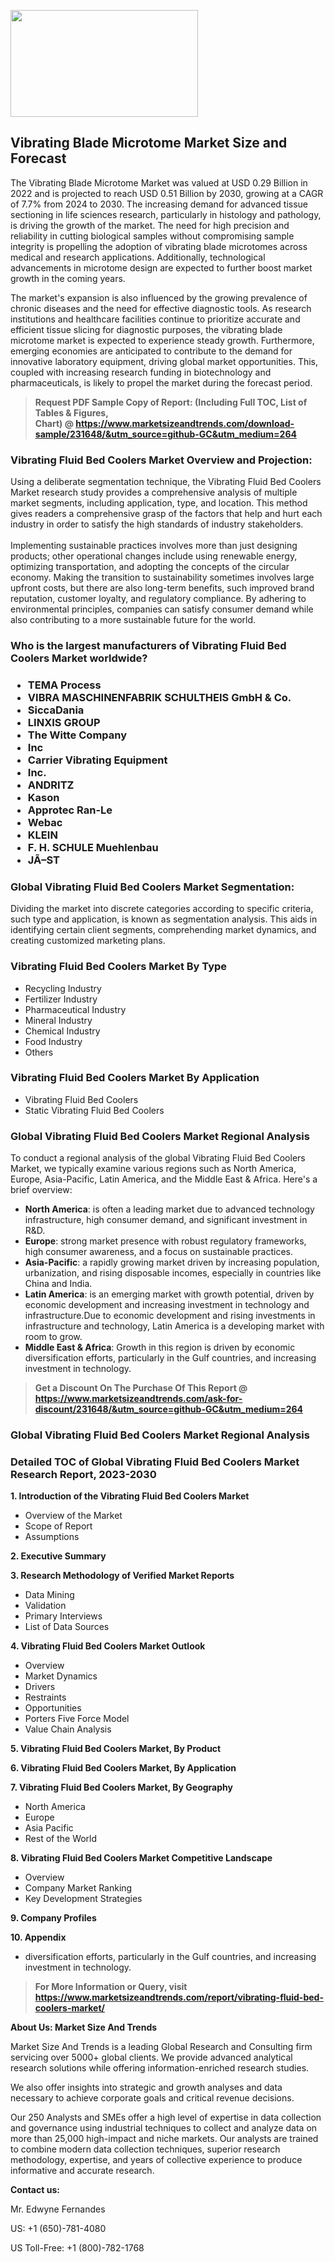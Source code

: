 <p><img class="alignnone size-medium wp-image-20088" src="https://ffe5etoiles.com/wp-content/uploads/2024/12/MST1-300x171.png" alt="" width="300" height="171" /></p><h2>Vibrating Blade Microtome Market Size and Forecast</h2><p>The Vibrating Blade Microtome Market was valued at USD 0.29 Billion in 2022 and is projected to reach USD 0.51 Billion by 2030, growing at a CAGR of 7.7% from 2024 to 2030. The increasing demand for advanced tissue sectioning in life sciences research, particularly in histology and pathology, is driving the growth of the market. The need for high precision and reliability in cutting biological samples without compromising sample integrity is propelling the adoption of vibrating blade microtomes across medical and research applications. Additionally, technological advancements in microtome design are expected to further boost market growth in the coming years.</p><p>The market's expansion is also influenced by the growing prevalence of chronic diseases and the need for effective diagnostic tools. As research institutions and healthcare facilities continue to prioritize accurate and efficient tissue slicing for diagnostic purposes, the vibrating blade microtome market is expected to experience steady growth. Furthermore, emerging economies are anticipated to contribute to the demand for innovative laboratory equipment, driving global market opportunities. This, coupled with increasing research funding in biotechnology and pharmaceuticals, is likely to propel the market during the forecast period.</p></p><blockquote id="" class=""><strong>Request PDF Sample Copy of Report: (Including Full TOC, List of Tables &amp; Figures, Chart)&nbsp;@&nbsp;<strong><a href="https://www.marketsizeandtrends.com/download-sample/231648/&utm_source=github-GC&utm_medium=264" target="_blank">https://www.marketsizeandtrends.com/download-sample/231648/&utm_source=github-GC&utm_medium=264</a></strong></strong></blockquote><h3 id="" class="">Vibrating Fluid Bed Coolers Market&nbsp;Overview and Projection:</h3><p id="" class="">Using a deliberate segmentation technique, the Vibrating Fluid Bed Coolers Market research study provides a comprehensive analysis of multiple market segments, including application, type, and location. This method gives readers a comprehensive grasp of the factors that help and hurt each industry in order to satisfy the high standards of industry stakeholders. <br /> <br />Implementing sustainable practices involves more than just designing products; other operational changes include using renewable energy, optimizing transportation, and adopting the concepts of the circular economy. Making the transition to sustainability sometimes involves large upfront costs, but there are also long-term benefits, such improved brand reputation, customer loyalty, and regulatory compliance. By adhering to environmental principles, companies can satisfy consumer demand while also contributing to a more sustainable future for the world.</p><h3 id="" class="">Who is the largest manufacturers of&nbsp;Vibrating Fluid Bed Coolers Market worldwide?</h3><h3 class=""><p><ul><li>TEMA Process </li><li> VIBRA MASCHINENFABRIK SCHULTHEIS GmbH & Co. </li><li> SiccaDania </li><li> LINXIS GROUP </li><li> The Witte Company </li><li> Inc </li><li> Carrier Vibrating Equipment </li><li> Inc. </li><li> ANDRITZ </li><li> Kason </li><li> Approtec Ran-Le </li><li> Webac </li><li> KLEIN </li><li> F. H. SCHULE Muehlenbau </li><li> JÃ–ST</li></ul></p></h3><h3 id="" class="">Global&nbsp;Vibrating Fluid Bed Coolers Market Segmentation:</h3><p id="" class="">Dividing the market into discrete categories according to specific criteria, such type and application, is known as segmentation analysis. This aids in identifying certain client segments, comprehending market dynamics, and creating customized marketing plans.</p><h3 id="" class="">Vibrating Fluid Bed Coolers Market&nbsp;By Type</h3><p><p><ul><li>Recycling Industry</li><li> Fertilizer Industry</li><li> Pharmaceutical Industry</li><li> Mineral Industry</li><li> Chemical Industry</li><li> Food Industry</li><li> Others</p></li></ul></p></p><h3 id="" class="">Vibrating Fluid Bed Coolers Market&nbsp;By Application</h3><p class=""><p><ul><li>Vibrating Fluid Bed Coolers</li><li> Static Vibrating Fluid Bed Coolers</li></ul></p></p><h3 id="" class="">Global Vibrating Fluid Bed Coolers Market Regional Analysis</h3><p id="" class="">To conduct a regional analysis of the global Vibrating Fluid Bed Coolers Market, we typically examine various regions such as North America, Europe, Asia-Pacific, Latin America, and the Middle East &amp; Africa. Here's a brief overview:</p><ul><li><strong>North America</strong>: is often a leading market due to advanced technology infrastructure, high consumer demand, and significant investment in R&amp;D.</li><li><strong>Europe</strong>: strong market presence with robust regulatory frameworks, high consumer awareness, and a focus on sustainable practices.</li><li><strong>Asia-Pacific</strong>: a rapidly growing market driven by increasing population, urbanization, and rising disposable incomes, especially in countries like China and India.</li><li><strong>Latin America</strong>: is an emerging market with growth potential, driven by economic development and increasing investment in technology and infrastructure.Due to economic development and rising investments in infrastructure and technology, Latin America is a developing market with room to grow.</li><li><strong>Middle East &amp; Africa</strong>: Growth in this region is driven by economic diversification efforts, particularly in the Gulf countries, and increasing investment in technology.</li></ul><blockquote id="" class=""><strong>Get a Discount On The Purchase Of This Report @ <strong><a href="https://www.marketsizeandtrends.com/ask-for-discount/231648/&utm_source=github-GC&utm_medium=264" target="_blank">https://www.marketsizeandtrends.com/ask-for-discount/231648/&utm_source=github-GC&utm_medium=264</a></strong></strong></blockquote><h3 id="" class="">Global Vibrating Fluid Bed Coolers Market Regional Analysis</h3><h3 id="" class="">Detailed TOC of Global Vibrating Fluid Bed Coolers Market Research Report, 2023-2030</h3><p id="" class=""><strong>1. Introduction of the Vibrating Fluid Bed Coolers Market</strong></p><ul><li>Overview of the Market</li><li>Scope of Report</li><li>Assumptions</li></ul><p id="" class=""><strong>2. Executive Summary</strong></p><p id="" class=""><strong>3. Research Methodology of Verified Market Reports</strong></p><ul><li>Data Mining</li><li>Validation</li><li>Primary Interviews</li><li>List of Data Sources</li></ul><p id="" class=""><strong>4. Vibrating Fluid Bed Coolers Market Outlook</strong></p><ul><li>Overview</li><li>Market Dynamics</li><li>Drivers</li><li>Restraints</li><li>Opportunities</li><li>Porters Five Force Model</li><li>Value Chain Analysis</li></ul><p id="" class=""><strong>5. Vibrating Fluid Bed Coolers Market, By Product</strong></p><p id="" class=""><strong>6. Vibrating Fluid Bed Coolers Market, By Application</strong></p><p id="" class=""><strong>7. Vibrating Fluid Bed Coolers Market, By Geography</strong></p><ul><li>North America</li><li>Europe</li><li>Asia Pacific</li><li>Rest of the World</li></ul><p id="" class=""><strong>8. Vibrating Fluid Bed Coolers Market Competitive Landscape</strong></p><ul><li>Overview</li><li>Company Market Ranking</li><li>Key Development Strategies</li></ul><p id="" class=""><strong>9. Company Profiles</strong></p><p id="" class=""><strong>10. Appendix</strong></p><ul><li>diversification efforts, particularly in the Gulf countries, and increasing investment in technology.</li></ul><blockquote id="" class=""><strong>For More Information or Query, visit <strong><strong><a href="https://www.marketsizeandtrends.com/report/vibrating-fluid-bed-coolers-market/" target="_blank">https://www.marketsizeandtrends.com/report/vibrating-fluid-bed-coolers-market/</a></strong></strong></strong></blockquote><p id="" class=""><strong>About Us: Market Size And Trends</strong></p><p id="" class="">Market Size And Trends is a leading Global Research and Consulting firm servicing over 5000+ global clients. We provide advanced analytical research solutions while offering information-enriched research studies.</p><p id="" class="">We also offer insights into strategic and growth analyses and data necessary to achieve corporate goals and critical revenue decisions.</p><p id="" class="">Our 250 Analysts and SMEs offer a high level of expertise in data collection and governance using industrial techniques to collect and analyze data on more than 25,000 high-impact and niche markets. Our analysts are trained to combine modern data collection techniques, superior research methodology, expertise, and years of collective experience to produce informative and accurate research.</p><p id="" class=""><strong>Contact us:</strong></p><p id="" class="">Mr. Edwyne Fernandes</p><p id="" class="">US: +1 (650)-781-4080</p><p id="" class="">US Toll-Free: +1 (800)-782-1768</p>

